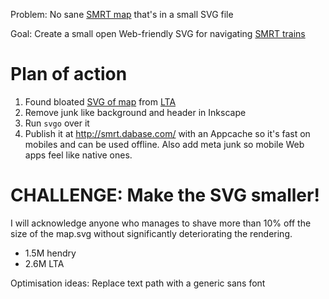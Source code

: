 Problem: No sane [SMRT map](http://www.smrt.com.sg/) that's in a small SVG file

Goal: Create a small open Web-friendly SVG for navigating [SMRT trains](http://en.wikipedia.org/wiki/SMRT_Trains)

# Plan of action

1. Found bloated [SVG of map](http://www.lta.gov.sg/content/dam/ltaweb/corp/PublicTransport/files/Train%20System%20Map%20Jun%202015.svg) from [LTA](http://www.lta.gov.sg/content/ltaweb/en/public-transport/mrt-and-lrt-trains/train-system-map.html)
2. Remove junk like background and header in Inkscape
3. Run `svgo` over it
4. Publish it at <http://smrt.dabase.com/> with an Appcache so it's fast on mobiles and can be used offline. Also add meta junk so mobile Web apps feel like native ones.


# CHALLENGE: Make the SVG smaller!

I will acknowledge anyone who manages to shave more than 10% off the size of
the map.svg without significantly deteriorating the rendering.

* 1.5M hendry
* 2.6M LTA

Optimisation ideas: Replace text path with a generic sans font
